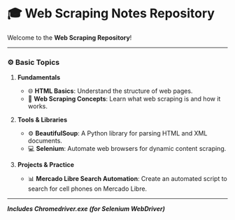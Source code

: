 # 🎓 **Web Scraping Notes Repository**

Welcome to the **Web Scraping Repository**! 

---

### ⚙️ **Basic Topics**

1. **Fundamentals**  
   - 🌐 **HTML Basics**: Understand the structure of web pages.  
   - 🧠 **Web Scraping Concepts**: Learn what web scraping is and how it works.
   
2. **Tools & Libraries**  
   - ⚙️ **BeautifulSoup**: A Python library for parsing HTML and XML documents.  
   - 💻 **Selenium**: Automate web browsers for dynamic content scraping.
   
3. **Projects & Practice**  
   - 📊 **Mercado Libre Search Automation**: Create an automated script to search for cell phones on Mercado Libre.

---

***Includes Chromedriver.exe (for Selenium WebDriver)***

